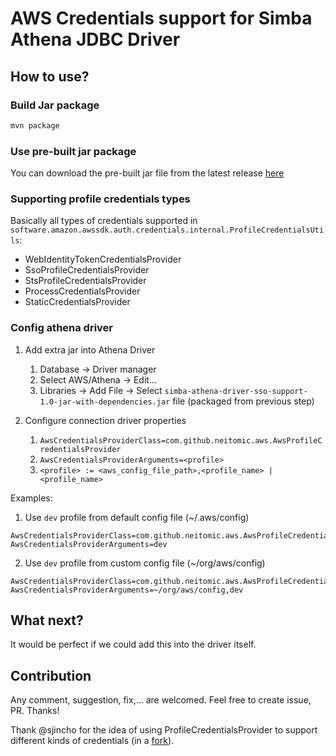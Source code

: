 # AWS Credentials support for Simba Athena JDBC Driver

## How to use?

### Build Jar package

```bash
mvn package
```

### Use pre-built jar package
You can download the pre-built jar file from the latest release [here](https://github.com/neitomic/simba-athena-driver-sso-support/releases)


### Supporting profile credentials types

Basically all types of credentials supported in `software.amazon.awssdk.auth.credentials.internal.ProfileCredentialsUtils`:
- WebIdentityTokenCredentialsProvider
- SsoProfileCredentialsProvider
- StsProfileCredentialsProvider
- ProcessCredentialsProvider
- StaticCredentialsProvider


### Config athena driver

1. Add extra jar into Athena Driver
   1. Database -> Driver manager
   2. Select AWS/Athena -> Edit...
   3. Libraries -> Add File -> Select `simba-athena-driver-sso-support-1.0-jar-with-dependencies.jar` file (packaged from previous step)

2. Configure connection driver properties
   1. `AwsCredentialsProviderClass=com.github.neitomic.aws.AwsProfileCredentialsProvider`
   2. `AwsCredentialsProviderArguments=<profile>`
   3. `<profile> := <aws_config_file_path>,<profile_name> | <profile_name>`

Examples:
1. Use `dev` profile from default config file (~/.aws/config)
```
AwsCredentialsProviderClass=com.github.neitomic.aws.AwsProfileCredentialsProvider
AwsCredentialsProviderArguments=dev
```
2. Use `dev` profile from custom config file (~/org/aws/config)
```
AwsCredentialsProviderClass=com.github.neitomic.aws.AwsProfileCredentialsProvider
AwsCredentialsProviderArguments=~/org/aws/config,dev
```

## What next?
It would be perfect if we could add this into the driver itself.


## Contribution
Any comment, suggestion, fix,... are welcomed. Feel free to create issue, PR. Thanks!

Thank @sjincho for the idea of using ProfileCredentialsProvider to support different kinds of credentials (in a [fork](https://github.com/sjincho/simba-athena-driver-sso-support/)).